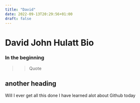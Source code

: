 ```yaml
---
title: "David"
date: 2022-09-13T20:29:56+01:00
draft: false
---
```

# David John Hulatt Bio
### In the beginning
>> Quote
## another heading 
Will I ever get all this done
I have learned alot about Github today
